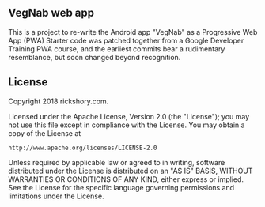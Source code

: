 
## VegNab web app

This is a project to re-write the Android app "VegNab" as a 
Progressive Web App (PWA)
Starter code was patched together from a Google Developer 
Training PWA course, and the earliest commits bear a 
rudimentary resemblance, but soon changed beyond recognition.

## License

Copyright 2018 rickshory.com.

Licensed under the Apache License, Version 2.0 (the "License");
you may not use this file except in compliance with the License.
You may obtain a copy of the License at

    http://www.apache.org/licenses/LICENSE-2.0

Unless required by applicable law or agreed to in writing, software
distributed under the License is distributed on an "AS IS" BASIS,
WITHOUT WARRANTIES OR CONDITIONS OF ANY KIND, either express or implied.
See the License for the specific language governing permissions and
limitations under the License.